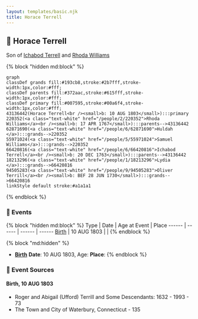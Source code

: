 ```yaml
---
layout: templates/basic.njk
title: Horace Terrell
---
```

## 🔵 Horace Terrell

Son of [Ichabod Terrell](/people/6/66420816) and [Rhoda Williams](/people/2/220352)

{% block "hidden md:block" %}
```mermaid
graph
classDef grands fill:#193cb8,stroke:#2b7fff,stroke-width:1px,color:#fff;
classDef parents fill:#372aac,stroke:#615fff,stroke-width:1px,color:#fff;
classDef primary fill:#007595,stroke:#00a6f4,stroke-width:1px,color:#fff;
43136442(Horace Terrell<br /><small>b: 10 AUG 1803</small>):::primary
220352(<a class="text-white" href="/people/2/220352">Rhoda Williams</a><br /><small>b: 17 APR 1767</small>):::parents-->43136442
62871690(<a class="text-white" href="/people/6/62871690">Huldah </a>):::grands-->220352
55971024(<a class="text-white" href="/people/5/55971024">Samuel Williams</a>):::grands-->220352
66420816(<a class="text-white" href="/people/6/66420816">Ichabod Terrell</a><br /><small>b: 20 DEC 1763</small>):::parents-->43136442
18213296(<a class="text-white" href="/people/1/18213296">Lydia </a>):::grands-->66420816
94505283(<a class="text-white" href="/people/9/94505283">Oliver Terrill</a><br /><small>b: BEF 28 JUN 1730</small>):::grands-->66420816
linkStyle default stroke:#a1a1a1
```
{% endblock %}

### 📆 Events

{% block "hidden md:block" %}
Type | Date | Age at Event | Place
------ | ------ | ------ | ------
[Birth](#event-event-2) | 10 AUG 1803 |  |
{% endblock %}

{% block "md:hidden" %}
- **[Birth](#event-event-2)**
**Date**: 10 AUG 1803, Age:
**Place**:
{% endblock %}

### 📰 Event Sources

#### <a id="event-event-2"></a> Birth, 10 AUG 1803
* Roger and Abigail (Ufford) Terrill and Some Descendants: 1632 - 1993  - 73
* The Town and City of Waterbury, Connecticut  - 135